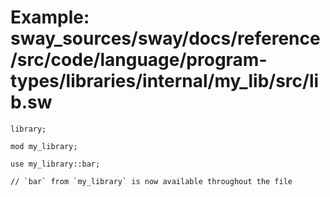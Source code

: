 # Example: sway_sources/sway/docs/reference/src/code/language/program-types/libraries/internal/my_lib/src/lib.sw

```sway
library;

mod my_library;

use my_library::bar;

// `bar` from `my_library` is now available throughout the file

```
